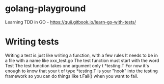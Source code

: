 # golang-playground
Learning TDD in GO - https://quii.gitbook.io/learn-go-with-tests/


# Writing tests

Writing a test is just like writing a function, with a few rules
It needs to be in a file with a name like xxx_test.go
The test function must start with the word Test
The test function takes one argument only t *testing.T
For now it's enough to know that your t of type *testing.T is your "hook" into the testing framework so you can do things like t.Fail() when you want to fail.